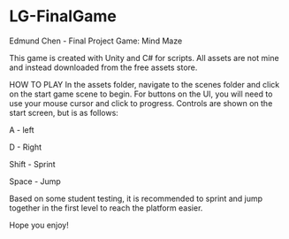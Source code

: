 # LG-FinalGame

Edmund Chen - Final Project Game: Mind Maze

This game is created with Unity and C# for scripts. All assets are not mine and instead downloaded from the free assets store. 

HOW TO PLAY
In the assets folder, navigate to the scenes folder and click on the start game scene to begin. For buttons on the UI, you will need to use your mouse cursor and click to progress.
Controls are shown on the start screen, but is as follows:

A - left

D - Right

Shift - Sprint

Space - Jump

Based on some student testing, it is recommended to sprint and jump together in the first level to reach the platform easier.

Hope you enjoy!

